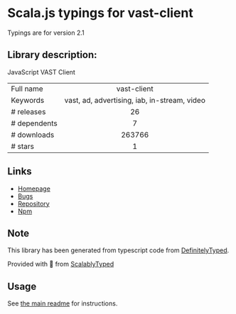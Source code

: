 
# Scala.js typings for vast-client

Typings are for version 2.1

## Library description:
JavaScript VAST Client

|                    |                 |
| ------------------ | :-------------: |
| Full name          | vast-client |
| Keywords           | vast, ad, advertising, iab, in-stream, video |
| # releases         | 26 |
| # dependents       | 7 |
| # downloads        | 263766 |
| # stars            | 1 |

## Links
- [Homepage](https://github.com/dailymotion/vast-client-js#readme)
- [Bugs](https://github.com/dailymotion/vast-client-js/issues)
- [Repository](https://github.com/dailymotion/vast-client-js)
- [Npm](https://www.npmjs.com/package/vast-client)
    


## Note
This library has been generated from typescript code from [DefinitelyTyped](https://definitelytyped.org).

Provided with :purple_heart: from [ScalablyTyped](https://github.com/oyvindberg/ScalablyTyped)

## Usage
See [the main readme](../../readme.md) for instructions.


